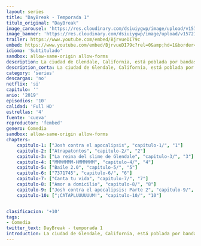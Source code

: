 ```yaml
---
layout: series
title: "DayBreak - Temporada 1"
titulo_original: "DayBreak"
image_carousel: 'https://res.cloudinary.com/dsiuiygwp/image/upload/v1572132830/daybreak-min_cclrdj.jpg'
image_banner: 'https://res.cloudinary.com/dsiuiygwp/image/upload/v1572132834/Daybreak-header-min_tnzmck.jpg'
trailer: https://www.youtube.com/embed/BjrvueDI79c
embed: https://www.youtube.com/embed/BjrvueDI79c?rel=0&amp;hd=1&border=0&wmode=opaque&enablejsapi=1&modestbranding=1&controls=1&showinfo=1
idioma: 'Subtitulado'
sandbox: allow-same-origin allow-forms
description: La ciudad de Glendale, California, está poblada por bandas de deportistas merodeadores, jugadores, el Club 4-H y otras tribus temibles que están luchando por sobrevivir a raíz de una explosión nuclear en la noche del baile.
description_corta: La ciudad de Glendale, California, está poblada por bandas de deportistas merodeadores, jugadores, el Club 4-H y otras tribus temibles que están luchando por sobrevivir a raíz de una explosión nuclear en la noche del baile.
category: 'series'
descargas: 'no'
netflix: 'si'
capitulo: ''
anio: '2019'
episodios: '10'
calidad: 'Full HD'
estrellas: '4'
fuente: 'cueva'
reproductor: 'fembed'
genero: Comedia
sandbox: allow-same-origin allow-forms 
chapters:
    capitulo-1: ["Josh contra el apocalipsis", "capitulo-1/", "1"]
    capitulo-2: ["Atrapatontos", "capitulo-2/", "2"]
    capitulo-3: ["La reina del slime de Glendale", "capitulo-3/", "3"]
    capitulo-4: ["MMMMMMM-HMMMMMM", "capitulo-4/", "4"]
    capitulo-5: ["Baile 2.0", "capitulo-5/", "5"]
    capitulo-6: ["7371745", "capitulo-6/", "6"]
    capitulo-7: ["Canta tu vida", "capitulo-7/", "7"]
    capitulo-8: ["Amor a domicilio", "capitulo-8/", "8"]
    capitulo-9: ["Josh contra el apocalipsis: Parte 2", "capitulo-9/", "9"]
    capitulo-10: ["¡CATAPLUUUUUUM!", "capitulo-10/", "10"]


clasificacion: '+10'
tags:
- Comedia
twitter_text: DayBreak - temporada 1
introduction: La ciudad de Glendale, California, está poblada por bandas de deportistas merodeadores, jugadores, el Club 4-H y otras tribus temibles que están luchando por sobrevivir a raíz de una explosión nuclear en la noche del baile.
---
```



 








